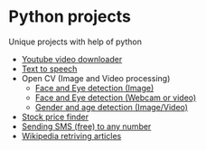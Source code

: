 # Python projects
Unique projects with help of python

- [Youtube video downloader](https://github.com/krishnasai321/Python_projects/tree/main/Youtube%20video%20downloader)
- [Text to speech](https://github.com/krishnasai321/Python_projects/tree/main/Text%20to%20speech)
- Open CV (Image and Video processing)
  - [Face and Eye detection (Image)](https://github.com/krishnasai321/Python_projects/tree/main/Open%20CV/Face%20and%20eye%20detection)
  - [Face and Eye detection (Webcam or video)](https://github.com/krishnasai321/Python_projects/tree/main/Open%20CV/Face%20detection%20video%20(webcam))
  - [Gender and age detection (Image/Video)](https://github.com/krishnasai321/Python_projects/tree/main/Open%20CV/Gender%20age%20detector)
- [Stock price finder](https://github.com/krishnasai321/Python_projects/tree/main/NSE%20Stock%20information)
- [Sending SMS (free) to any number](https://github.com/krishnasai321/Python_projects/tree/main/Sending%20SMS%20(free)%20to%20any%20number)
- [Wikipedia retriving articles](https://github.com/krishnasai321/Python_projects/tree/main/Wikipedia)
